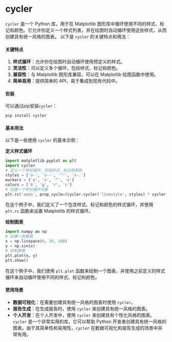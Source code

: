 # cycler

`cycler` 是一个 Python 库，用于在 Matplotlib 图形库中循环使用不同的样式、标记和颜色。它允许你定义一个样式列表，并在绘图时自动循环使用这些样式，从而创建具有统一风格的图表。 以下是 `cycler` 的关键特点和用法：

#### 关键特点

1. **样式循环**：允许你在绘图时自动循环使用预定义的样式。
2. **灵活性**：可以定义多个循环，包括样式、标记和颜色。
3. **兼容性**：与 Matplotlib 图形库兼容，可以在 Matplotlib 绘图函数中使用。
4. **简单易用**：提供简单的 API，易于集成到现有代码中。

#### 安装

可以通过pip安装`cycler`：

```bash
pip install cycler
```

#### 基本用法

以下是一些使用 `cycler` 的基本示例：

**定义样式循环**

```python
import matplotlib.pyplot as plt
import cycler
# 定义一个样式循环，包括样式、标记和颜色
styles = ['o-', 's--', '^:', 'x-.']
markers = ['o', 's', '^', 'x']
colors = ['b', 'g', 'r', 'c']
# 创建一个样式循环对象
plt.rc('axes', prop_cycle=(cycler.cycler('linestyle', styles) * cycler.cycler('marker', markers) * cycler.cycler('color', colors)))
```

在这个例子中，我们定义了一个包含样式、标记和颜色的样式循环，并使用 `plt.rc` 函数来设置 Matplotlib 的样式循环。

**绘制图表**

```python
import numpy as np
# 创建一些数据
x = np.linspace(0, 10, 100)
y = np.sin(x)
# 绘制图表
plt.plot(x, y)
plt.show()
```

在这个例子中，我们使用 `plt.plot` 函数来绘制一个图表，并使用之前定义的样式循环来自动循环使用不同的样式、标记和颜色。

#### 使用场景

* **数据可视化**：在需要创建具有统一风格的图表时使用 `cycler`。
* **报告生成**：在生成报告时，使用 `cycler` 来创建具有统一风格的图表。
* **个人开发**：在个人开发中，使用 `cycler` 来创建具有个性化风格的图表。 `cycler` 是一个非常实用的库，它可以帮助 Python 开发者创建具有统一风格的图表。由于其简单性和易用性，`cycler` 在数据可视化和报告生成的场景中非常有用。
